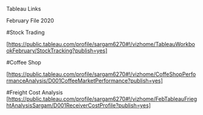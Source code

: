 Tableau Links


February File 2020

#Stock Trading

[https://public.tableau.com/profile/sargam6270#!/vizhome/TableauWorkbookFebruary/StockTracking?publish=yes]

#Coffee Shop

[https://public.tableau.com/profile/sargam6270#!/vizhome/CoffeShopPerformanceAnalysis/D001CoffeeMarketPerformance?publish=yes]

#Freight Cost Analysis
[https://public.tableau.com/profile/sargam6270#!/vizhome/FebTableauFrieghtAnalysisSargam/D001ReceiverCostProfile?publish=yes]

